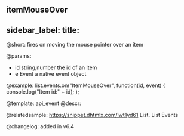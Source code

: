 itemMouseOver
---
sidebar_label: 
title: 
---          

@short: fires on moving the mouse pointer over an item

@params:
- id   		string,number			the id of an item
- e			Event					a native event object


@example:
list.events.on("ItemMouseOver", function(id, event) {
    console.log("Item id:" + id);
);


@template: api_event
@descr:



@relatedsample: https://snippet.dhtmlx.com/iwt1yd61	List. List Events

@changelog: added in v6.4